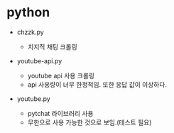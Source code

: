 # python

- chzzk.py
    - 치지직 채팅 크롤링

- youtube-api.py
    - youtube api 사용 크롤링
    - api 사용량이 너무 한정적임. 또한 응답 값이 이상하다.

- youtube.py
    - pytchat 라이브러리 사용
    - 무한으로 사용 가능한 것으로 보임.(테스트 필요)
